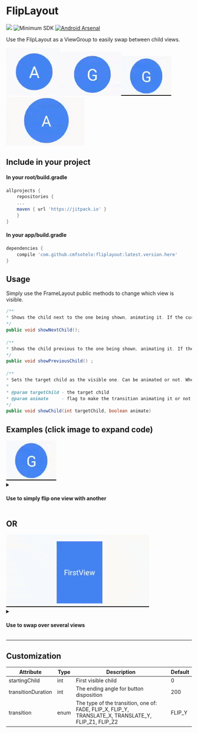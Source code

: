 # FlipLayout
[![](https://jitpack.io/v/cmfsotelo/fliplayout.svg)](https://jitpack.io/#cmfsotelo/fliplayout)
![Minimum SDK](https://img.shields.io/badge/minSdkVersion%20-15-blue.svg)
[![Android Arsenal](https://img.shields.io/badge/Android%20Arsenal-FlipLayout-brightgreen.svg?style=flat)](https://android-arsenal.com/details/1/5751)

Use the FlipLayout as a ViewGroup to easily swap between child views.

<img src="images/QYwqIQ.gif"><img src="images/wPxlIA.gif"><img src="images/JxXiRf.gif"><img src="images/RSxNeM.gif">

<h2>Include in your project</h2>
<h4> In your root/build.gradle</h4>

```groovy
allprojects {
	repositories {
	...
	maven { url 'https://jitpack.io' }
	}
}
```
<h4> In your app/build.gradle</h4>

```groovy
dependencies {
	compile 'com.github.cmfsotelo:fliplayout:latest.version.here'
}
```
<h2>Usage</h2>
Simply use the FrameLayout public methods to change which view is visible.

```java
/**
* Shows the child next to the one being shown, animating it. If the current child is the last one, the first child shown.
*/
public void showNextChild();

/**
* Shows the child previous to the one being shown, animating it. If the current child is the first one, the last child shown.
*/
public void showPreviousChild() ;

/**
* Sets the target child as the visible one. Can be animated or not. When animated, it animates from the current visible child immediately to the target one.
*
* @param targetChild - the target child
* @param animate     - flag to make the transition animating it or not
*/
public void showChild(int targetChild, boolean animate) 
```

<h2>Examples (click image to expand code)</h2>
<img src="images/JxXiRf.gif">

<details>
  <summary><h4>Use to simply flip one view with another</h4></summary>

```xml
<com.csot.fliplayout.lib.FlipLayout
android:id="@+id/fliplayout2"
android:layout_width="wrap_content"
android:layout_height="wrap_content"
app:transition="FLIP_X">

	<TextView
	    android:layout_width="match_parent"
	    android:layout_height="match_parent"
	    android:layout_margin="10dp"
	    android:background="@drawable/circle"
	    android:backgroundTint="#4286f4"
	    android:gravity="center"
	    android:padding="20dp"
	    android:text="G"
	    android:textColor="#fff"
	    android:textSize="40dp"/>

	<ImageView
	    android:layout_width="match_parent"
	    android:layout_height="match_parent"
	    android:layout_margin="10dp"
	    android:background="@drawable/circle"
	    android:backgroundTint="#555"
	    android:gravity="center"
	    android:padding="20dp"
	    android:src="@drawable/ic_done_black_48dp"
	    android:textStyle="bold"
	    android:tint="#fff"/>
</com.csot.fliplayout.lib.FlipLayout>
```
</details>

<h2>OR</h2>
<img src="images/OgR5nT.gif">
<details>
  <summary><h4>Use to swap over several views</h4></summary>

```xml
<com.csot.fliplayout.lib.FlipLayout
android:id="@+id/fliplayout4"
android:layout_width="wrap_content"
android:layout_height="wrap_content"
app:transition="TRANSLATE_Y">

	<TextView
	    android:layout_width="wrap_content"
	    android:layout_height="match_parent"
	    android:layout_gravity="center"
	    android:layout_margin="10dp"
	    android:background="#4286f4"
	    android:gravity="center"
	    android:padding="20dp"
	    android:text="FirstView"
	    android:textColor="#fff"
	    android:textSize="20dp"/>

	<TextView
	    android:layout_width="wrap_content"
	    android:layout_height="match_parent"
	    android:layout_gravity="center"
	    android:layout_margin="10dp"
	    android:background="#6016f4"
	    android:gravity="center"
	    android:padding="20dp"
	    android:text="SecondView"
	    android:textColor="#fff"
	    android:textSize="20dp"/>

	<TextView
	    android:layout_width="wrap_content"
	    android:layout_height="match_parent"
	    android:layout_gravity="center"
	    android:layout_margin="10dp"
	    android:background="#f18614"
	    android:gravity="center"
	    android:padding="50dp"
	    android:text="ThirdView"
	    android:textColor="#fff"
	    android:textSize="50dp"/>
</com.csot.fliplayout.lib.FlipLayout>
```

</details>

***

<h2>Customization</h2>

| Attribute |Type           | Description | Default |
|---|---|---|---|
| startingChild | int | First visible child| 0 |
| transitionDuration | int | The ending angle for button disposition   | 200 |
| transition | enum | The type of the transition, one of: FADE, FLIP_X, FLIP_Y, TRANSLATE_X, TRANSLATE_Y, FLIP_Z1, FLIP_Z2 | FLIP_Y |


